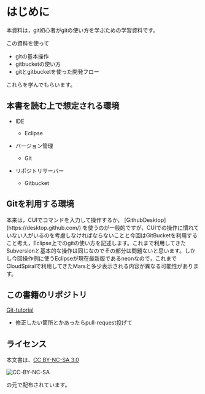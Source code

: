 # はじめに

本資料は，git初心者がgitの使い方を学ぶための学習資料です。

この資料を使って

* gitの基本操作
* gitbucketの使い方
* gitとgitbucketを使った開発フロー

これらを学んでもらいます。

## 本書を読む上で想定される環境

* IDE
  * Eclipse

* バージョン管理
  * Git

* リポジトリサーバー
  * Gitbucket


## Gitを利用する環境

本来は，CUIでコマンドを入力して操作するか， \[GithubDesktop\]\(https:\/\/desktop.github.com\/\) を使うのが一般的ですが，CUIでの操作に慣れていない人がいるのを考慮しなければならないことと今回はGitBucketを利用すること考え，Eclipse上でのgitの使い方を記述します。これまで利用してきたSubversionと基本的な操作は同じなのでその部分は問題ないと思います。しかし今回操作例に使うEclipseが現在最新版であるneonなので，これまでCloudSpiralで利用してきたMarsと多少表示される内容が異なる可能性があります。

## この書籍のリポジトリ

[Git-tutorial](https://github.com/takehiroman/Git-tutorial)

* 修正したい箇所とかあったらpull-request投げて

## ライセンス

本文書は、[CC BY-NC-SA 3.0](https://creativecommons.org/licenses/by-nc-sa/3.0/deed.ja)

![CC-BY-NC-SA](https://licensebuttons.net/l/by-nc-sa/3.0/88x31.png)

の元で配布されています。

